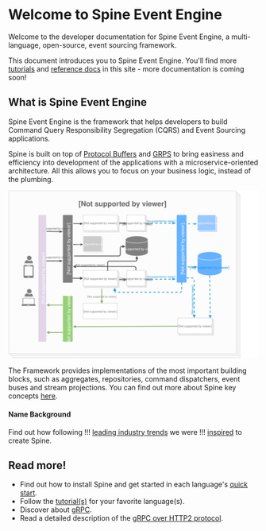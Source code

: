 # Welcome to Spine Event Engine

Welcome to the developer documentation for Spine Event Engine, a multi-language, open-source, event sourcing framework.

This document introduces you to Spine Event Engine. You'll find more <a href="/docs/tutorials/principles.html/">tutorials</a> and <a href="/docs/reference/">reference docs</a> in this site - more documentation is coming soon!


## What is Spine Event Engine

Spine Event Engine is the framework that helps developers to build Command Query Responsibility Segregation (CQRS) and Event Sourcing applications. 

Spine is built on top of [Protocol Buffers](https://developers.google.com/protocol-buffers/docs/overview) and [GRPS](http://www.grpc.io/docs/) to bring easiness and efficiency into development of the applications with a microservice-oriented architecture. All this allows you to focus on your business logic, instead of the plumbing.

![Spine Event Engine Diargram](Grey-Blue-SpineEventEngine.svg)

The Framework provides implementations of the most important building blocks, such as aggregates, repositories, command dispatchers, event buses and stream projections. 
You can find out more about Spine key concepts [here](concepts.md).
 
#### Name Background 
Find out how following !!! [leading industry trends](/docs/guides/priorart.html) we were !!! [inspired](/docs/guides/motivation.html) to create Spine. 

## Read more!

- Find out how to install Spine and get started in each language's [quick start](/docs/guides/start.html).
- Follow the [tutorial(s)](/docs/tutorials/principles.html) for your favorite language(s).
- Discover about <a href = "http://www.grpc.io/docs/">gRPC</a>.
- Read a detailed description of the <a href ="http://www.grpc.io/docs/guides/wire.html">gRPC over HTTP2 protocol</a>.


